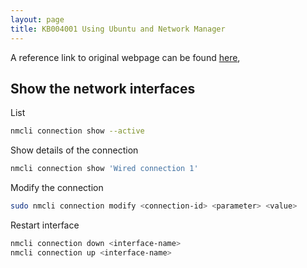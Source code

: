 ```yaml
---
layout: page
title: KB004001 Using Ubuntu and Network Manager
---
```


A reference link to original webpage can be found [here](https://linuxhint.com/expertly-use-the-ubuntu-network-manager/),

## Show the network interfaces

List

```bash
nmcli connection show --active
```

Show details of the connection

```bash
nmcli connection show 'Wired connection 1'
```

Modify the connection

```bash
sudo nmcli connection modify <connection-id> <parameter> <value>
```

Restart interface

```bash
nmcli connection down <interface-name>
nmcli connection up <interface-name>
```
